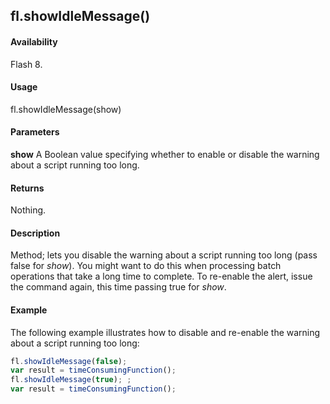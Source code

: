 ## fl.showIdleMessage()

#### Availability

Flash 8.

#### Usage

fl.showIdleMessage(show)

#### Parameters

**show** A Boolean value specifying whether to enable or disable the warning about a script running too long.

#### Returns

Nothing.

#### Description

Method; lets you disable the warning about a script running too long (pass false for *show*). You might want to do this when processing batch operations that take a long time to complete. To re-enable the alert, issue the command again, this time passing true for *show*.

#### Example

The following example illustrates how to disable and re-enable the warning about a script running too long:
```javascript
fl.showIdleMessage(false);
var result = timeConsumingFunction();
fl.showIdleMessage(true); ;
var result = timeConsumingFunction();
```